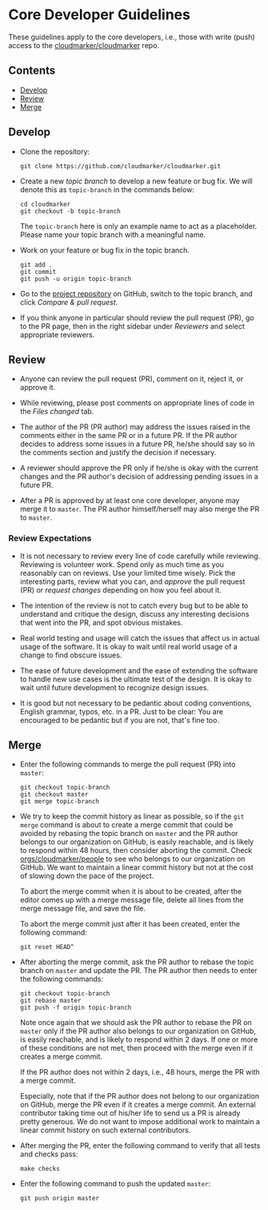 Core Developer Guidelines
=========================
These guidelines apply to the core developers, i.e., those with write
(push) access to the [cloudmarker/cloudmarker][repo] repo.

[repo]: https://github.com/cloudmarker/cloudmarker


Contents
--------
* [Develop](#develop)
* [Review](#review)
* [Merge](#merge)


Develop
-------

  - Clone the repository:

        git clone https://github.com/cloudmarker/cloudmarker.git

  - Create a new *topic branch* to develop a new feature or bug fix. We will
    denote this as `topic-branch` in the commands below:

        cd cloudmarker
        git checkout -b topic-branch

    The `topic-branch` here is only an example name to act as a
    placeholder. Please name your topic branch with a meaningful name.

  - Work on your feature or bug fix in the topic branch.

        git add .
        git commit
        git push -u origin topic-branch

  - Go to the [project repository][repo] on GitHub, switch to the topic
    branch, and click *Compare & pull request*.

  - If you think anyone in particular should review the pull request
    (PR), go to the PR page, then in the right sidebar under
    *Reviewers* and select appropriate reviewers.


Review
------

  - Anyone can review the pull request (PR), comment on it, reject it,
    or approve it.

  - While reviewing, please post comments on appropriate lines of code
    in the *Files changed* tab.

  - The author of the PR (PR author) may address the issues raised in
    the comments either in the same PR or in a future PR. If the PR
    author decides to address some issues in a future PR, he/she should
    say so in the comments section and justify the decision if
    necessary.

  - A reviewer should approve the PR only if he/she is okay with the
    current changes and the PR author's decision of addressing pending
    issues in a future PR.

  - After a PR is approved by at least one core developer, anyone may
    merge it to `master`. The PR author himself/herself may also
    merge the PR to `master`.


### Review Expectations

  - It is not necessary to review every line of code carefully while
    reviewing. Reviewing is volunteer work. Spend only as much time as
    you reasonably can on reviews. Use your limited time wisely. Pick
    the interesting parts, review what you can, and *approve* the pull
    request (PR) or *request changes* depending on how you feel about
    it.

  - The intention of the review is not to catch every bug but to be able
    to understand and critique the design, discuss any interesting
    decisions that went into the PR, and spot obvious mistakes.

  - Real world testing and usage will catch the issues that affect us in
    actual usage of the software. It is okay to wait until real world
    usage of a change to find obscure issues.

  - The ease of future development and the ease of extending the
    software to handle new use cases is the ultimate test of the design.
    It is okay to wait until future development to recognize design
    issues.

  - It is good but not necessary to be pedantic about coding
    conventions, English grammar, typos, etc. in a PR. Just to be clear:
    You are encouraged to be pedantic but if you are not, that's fine
    too.


Merge
-----

  - Enter the following commands to merge the pull request (PR) into
    `master`:

        git checkout topic-branch
        git checkout master
        git merge topic-branch

  - We try to keep the commit history as linear as possible, so if the
    `git merge` command is about to create a merge commit that could be
    avoided by rebasing the topic branch on `master` and the PR author
    belongs to our organization on GitHub, is easily reachable, and is
    likely to respond within 48 hours, then consider aborting the
    commit. Check [orgs/cloudmarker/people][people] to see who belongs
    to our organization on GitHub. We want to maintain a linear commit
    history but not at the cost of slowing down the pace of the project.

    To abort the merge commit when it is about to be created, after the
    editor comes up with a merge message file, delete all lines from the
    merge message file, and save the file.

    To abort the merge commit just after it has been created, enter the
    following command:

        git reset HEAD^

  - After aborting the merge commit, ask the PR author to rebase the
    topic branch on `master` and update the PR. The PR author then needs
    to enter the following commands:

        git checkout topic-branch
        git rebase master
        git push -f origin topic-branch

    Note once again that we should ask the PR author to rebase the
    PR on `master` only if the PR author also belongs to our
    organization on GitHub, is easily reachable, and is likely to
    respond within 2 days. If one or more of these conditions are not
    met, then proceed with the merge even if it creates a merge commit.

    If the PR author does not within 2 days, i.e., 48 hours, merge the
    PR with a merge commit.

    Especially, note that if the PR author does not belong to our
    organization on GitHub, merge the PR even if it creates a merge
    commit. An external contributor taking time out of his/her life to
    send us a PR is already pretty generous. We do not want to impose
    additional work to maintain a linear commit history on such external
    contributors.

  - After merging the PR, enter the following command to verify that all
    tests and checks pass:

        make checks

  - Enter the following command to push the updated `master`:

        git push origin master

[people]: https://github.com/orgs/cloudmarker/people
